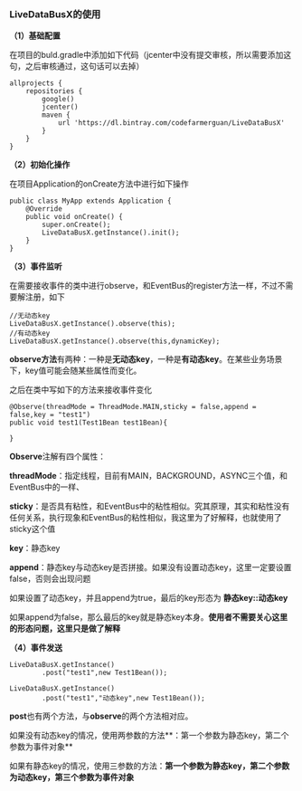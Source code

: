 ### **LiveDataBusX的使用**
**（1）基础配置**

在项目的buld.gradle中添加如下代码（jcenter中没有提交审核，所以需要添加这句，之后审核通过，这句话可以去掉）

    allprojects {
        repositories {
            google()
            jcenter()
            maven {
                url 'https://dl.bintray.com/codefarmerguan/LiveDataBusX'
            }
        }
    }

**（2）初始化操作**

在项目Application的onCreate方法中进行如下操作

    public class MyApp extends Application {
        @Override
        public void onCreate() {
            super.onCreate();
            LiveDataBusX.getInstance().init();
        }
    }

**（3）事件监听**

在需要接收事件的类中进行observe，和EventBus的register方法一样，不过不需要解注册，如下

    //无动态key
    LiveDataBusX.getInstance().observe(this);
    //有动态key
    LiveDataBusX.getInstance().observe(this,dynamicKey);

**observe方法**有两种：一种是**无动态key**，一种是**有动态key**。在某些业务场景下，key值可能会随某些属性而变化。

之后在类中写如下的方法来接收事件变化

    @Observe(threadMode = ThreadMode.MAIN,sticky = false,append = false,key = "test1")
    public void test1(Test1Bean test1Bean){

    }
**Observe**注解有四个属性：

**threadMode**：指定线程，目前有MAIN，BACKGROUND，ASYNC三个值，和EventBus中的一样、

**sticky**：是否具有粘性，和EventBus中的粘性相似。究其原理，其实和粘性没有任何关系，执行现象和EventBus的粘性相似，我这里为了好解释，也就使用了sticky这个值

**key**：静态key

**append**：静态key与动态key是否拼接。如果没有设置动态key，这里一定要设置false，否则会出现问题

如果设置了动态key，并且append为true，最后的key形态为  **静态key::动态key**

如果append为false，那么最后的key就是静态key本身。**使用者不需要关心这里的形态问题，这里只是做了解释**

**（4）事件发送**

    LiveDataBusX.getInstance()
            .post("test1",new Test1Bean());

    LiveDataBusX.getInstance()
            .post("test1","动态key",new Test1Bean());

**post**也有两个方法，与**observe**的两个方法相对应。

如果没有动态key的情况，使用两参数的方法**：第一个参数为静态key，第二个参数为事件对象**

如果有静态key的情况，使用三参数的方法：**第一个参数为静态key，第二个参数为动态key，第三个参数为事件对象**